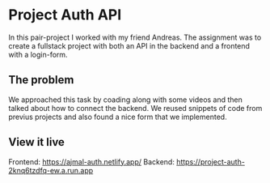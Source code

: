# Project Auth API

In this pair-project I worked with my friend Andreas. The assignment was to create a fullstack project with both an API in the backend and a frontend with a login-form.



## The problem

We approached this task by coading along with some videos and then talked about how to connect the backend. We reused snippets of code from previus projects and also found a nice form that we implemented.



## View it live

Frontend: https://ajmal-auth.netlify.app/
Backend: https://project-auth-2knq6tzdfq-ew.a.run.app

